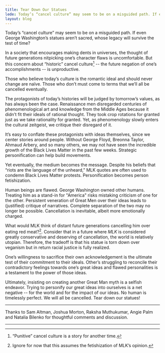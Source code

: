 ```yaml
---
title: Tear Down Our Statues
lede: Today’s “cancel culture” may seem to be on a misguided path. If even George Washington’s statues aren’t sacred, whose legacy will survive the test of time?
layout: blog
---
```


Today’s “cancel culture” may seem to be on a misguided path. If even George
Washington’s statues aren’t sacred, whose legacy will survive the test of time?

In a society that encourages making dents in universes, the thought of future
generations nitpicking one’s character flaws is uncomfortable. But this concern
about “historic” cancel culture[^1] -- the future negation of one’s
accomplishments -- is unproductive.

Those who believe today’s culture is the romantic ideal and should never change
are naïve. Those who don’t must come to terms that we’ll all be cancelled
eventually. 

The protagonists of today’s histories will be judged by tomorrow’s values, as
has always been the case. Renaissance men disregarded centuries of
phenomenological art and knowledge from the Middle Ages because it didn’t fit
their ideals of rational thought. They took crop rotations for granted just as
we take rationality for granted. Yet, as phenomenology slowly enters the
cultural zeitgeist, we critique their disregard of it.

It’s easy to conflate these protagonists with ideas themselves, since we center
stories around people. Without George Floyd, Breonna Taylor, Ahmaud Arbery, and
so many others, we may not have seen the incredible growth of the Black Lives
Matter in the past few weeks. Strategic personification can help build
movements.

Yet eventually, the medium becomes the message. Despite his beliefs that “riots
are the language of the unheard,” MLK quotes are often used to condemn Black
Lives Matter protests. Personification becomes person fetishization. 

Human beings are flawed. George Washington owned other humans. Treating him as
a stand-in for "America" risks mistaking criticism of one for the other.
Persistent veneration of Great Men over their ideas leads to (justified)
critique of narratives. Complete separation of the two may no longer be
possible. Cancellation is inevitable, albeit more emotionally charged.

What would MLK think of distant future generations cancelling him over eating
red meat?[^2]. Consider that in a future where _MLK_ is considered greatly
conservative and deserving of cancellation, the world is relatively utopian.
Therefore, the tradeoff is that his statue is torn down over veganism but in
return racial justice is fully realized.

One’s willingness to sacrifice their own acknowledgement is the ultimate test
of their commitment to their ideals. Other’s struggling to reconcile their
contradictory feelings towards one’s great ideas and flawed personalities is a
testament to the power of those ideas.

Ultimately, insisting on creating another Great Man myth is a selfish endeavor.
Trying to personify our great ideas into ourselves is a net negative -- for the
world and for the impact of our ideas. No human is timelessly perfect. We will
all be cancelled. Tear down our statues!

---
Thanks to Sam Altman, Joshua Morton, Raksha Muthukumar, Angie Palm and Natalia
Bilenko for thoughtful comments and discussion.

---
[^1]: “Punitive” cancel culture is a story for another time.

[^2]: Ignore for now that this assumes the fetishization of MLK’s opinion.

